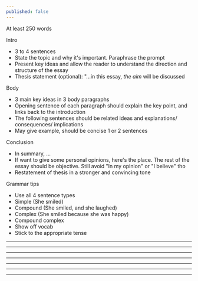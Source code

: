 ```yaml
---
published: false
---
```

At least 250 words

Intro
- 3 to 4 sentences
 - State the topic and why it's important. Paraphrase the prompt
 - Present key ideas and allow the reader to understand the direction and structure of the essay
 - Thesis statement (optional): "...in this essay, *the aim* will be discussed
    
Body
- 3 main key ideas in 3 body paragraphs
 - Opening sentence of each paragraph should explain the key point, and links back to the introduction
 - The following sentences should be related ideas and explanations/ consequences/ implications
 - May give example, should be concise 1 or 2 sentences
 
Conclusion
- In summary, ...
- If want to give some personal opinions, here's the place. The rest of the essay should be objective. Still avoid "In my opinion" or "I believe" tho
- Restatement of thesis in a stronger and convincing tone

Grammar tips
- Use all 4 sentence types
 - Simple (She smiled)
 - Compound (She smiled, and she laughed)
 - Complex (She smiled because she was happy)
 - Compound complex
- Show off vocab
- Stick to the appropriate tense

---
<!-- Many people are working at home rather than in the workplace. Some people believe this will bring benefits to the workers and their families, but others suggest it will cause stress in the home. Discuss both sides and give your opinion

In the recent years, during and after the global pandemic, there has been a growing demand from paid workers to do their job remotely. For them, this is a necessary development to assure their work-life balance. Nevertheless, other people are raising their concern about remote work's effects on mental health. In this essay, the pros and cons of these approaches will be discussed.

First of all, working from home saves people their precious time. For many, this could mean a 2-hour round trip on the daily. Instead of spending this time on the road, they could improve their life by getting a little more sleep, or spending a little more time with their friends and family.

Furthermore, contrary to popular belief, working remotely may give a significant boost in productivity. It has been proven that it is easier to get into a state of deep focus without too many people around, which is unfortunately impossible to avoid in the office. This is especially true at modern workplaces, where the open office model is getting more and more common.

Despite all of its advantages, this style of working does have one major drawback: the lack of interaction with coworkers. While this kind of interaction may not be good when we want to concentrate, it is nonetheless essential for all human beings. Critics of teleworking often point out that people who work from home can become stressed out or depressed more easily since they do not have face-to-face communication with their peers.

In summary, while remote work certainly saves employees time and boost their productivity, it may cause harm to their mental health. One possiple solution to this might be the hybrid working model where we work some days in the office, and soem days at home. This may combine the best of both worlds and improve both our professional and personal life. !-->

---
<!-- There are many extinct animals’ species in the world. Some people think we should protect animals from dying out, while others believe we should spend more time on problems of human beings. Discuss both sides and give your opinion.

With numerous wild species going extinct at historic rate, the question of whether we should spend more resources to save them, or still focus on our own species first has once again become a hotly debated topic. In this essay, the views of both sides will be discussed in more detail, and I will conclude with my personal opinion.

The first group of people argue that out of all important global issues, human well-being should still be prioritized. This school of thought is not hard to understand, as every specie must think of their own survival first before others. This is probably more relatable now that ever, during times of recession where housing prices keep rising while GDPs are dropping around the world. At the end of the day, it is difficult to tell people who cannot afford to put food on the table to go out there and save the pandas.

On the other hand, animal activists hold the belief that animals should be treated equal as humans, and therefore, their problems should be considered as equally if not more important than those of our own. They argue that our obsession with conquering nature and improving the economy is the very reason many wild species are now endangered or worse, already extinct.

While I understand the sentiment of the first group, I stand with the latter. As can be seen in many man-made problems such as deforestation and poaching, it seems clear that humans have continually trampled on wild animals' rights and failed to respect their territories. With that being said, I also hope for a future of more sustainable development, where humans no longer destroys the wilderness while still improving their quality of life.

In summary, while humans no doubt have their own problems that should rightly be focused on, animal lives have been directly worsened because of us. Because of this, I hold the view that we should make a greater effort to protect wildlife, especially endangered species. !-->

---
<!-- Some people think art such as sculpture and music cannot improve the quality of people’s lives so the government should not spend money on them but on health and defence. What is your opinion?

Throughout human history, the arts have always played an important role and they still do nowadays. Unfortunately, their importance is not always well understood, which leads to some people believing that they do not have any concrete benefits. In this essay, the positive effects of the arts on a personal level, as well as on a national level will be discussed.

First of all, the belief that the arts do not have any direct utility in our everyday life is not necessarily true. While for most people, playing music or painting does not earn them money, it greatly enriches their quality of life. Indeed, many studies have shown that participating in, or simply enjoying arts and music can improve our mental health and holistic well being. These activities can also serve as an excellent medium of connecting people whether in schools, at the workplace or anywhere else in a society.

Furthermore, the artistic richness of a country is often directly linked with their success in the tourism industry. This can be easily seen in touristic hot spots such as Rome, Kyoto, Athens. It is in fact the architecture, the paintings, the unique culture of these places that draw people around the world.  Of course, this contradicts the viewpoint that the arts are merely superficial and do not have any economic benefits; in contrast, they significantly strengthen a country's economy and thus deserve more funding than many believe.

In summary, artistic endeavors not only improve our personal pursuit of happiness, but also have the potential of bringing in more business to any nation. Therefore, it is without a doubt a wise choice to allocate more national funding to these professions. !-->

---
<!-- 
Health is very important for everyone and healthcare should not be provided by private profit making companies. What is your opinion?

In order to ensure that healthcare is accessible to everyone, for-profit organisations are necessary in addition  to public medical services. Contrary to popular belief, private healthcare can help the general public by easing the pressure placed on the public healthcare system, as well as providing optional premium services to those who can afford it. In this essay, the benefits of private healthcare will be discussed.

First and foremost, there is a misconception that private healthcare only benefits the rich; in fact, it also helps those with lower income by indirectly reducing the number of patients in government-run facilities. In a world where these private companies did not exist, each hospital's waiting list would at least double or triple the size, making it much more difficult to rapidly seek the help you need. In reality, those who can pay for private healthcare will alleviate this burden on public services.

Furthermore, people who have the means to pay for premium services should be allowed to do so in a legitimate way. In fact, this is not so much a choice to make as it is an inevitable phenomenon. In a country that does not support private healthcare companies, these people will undoubtedly seek the services they want in a foreign country that does offer them. Therefore, it would be wiser for a government to support this type of business so that the money does not flow out to other countries, but instead come back in the end in the form of taxes.

In summary, while the concern that private health companies are not essential to the public is understandable, it is not necessarily well-founded. This type of business may help public health departments by redirecting the influx of patients, while legally providing better services to a certain demographic. 
!-->

---
<!--
There are many problems caused by mobile phones. What are the advantages of mobile phones? What are the disadvantages?

It has almost become a tradition for modern high-tech devices to cause a lot of controversies around their pros and cons; the mobile phone has certainly lived up to this tradition left by its predecessors. While some are convinced that this invention has made both our professional and personal lives significantly easier, others argue that it has only impaired human attention span and degrade our social lives. In this essay, both sides of this argument will be discussed.

You certainly do not have to be a strong believer in cell phones to recognize their utility in the daily life. Whether you want to contact someone on the other side of the world, or to look up the most authentic Sicilian cannoli recipe, you can do it in five seconds thanks to the little device that fits in your pocket. Modern smartphones have proven to be especially useful during the unprecedented COVID-19 pandemic. Despite the social distancing policies during this time, we could still keep in touch with colleagues and loved ones somewhat normally, which would have been totally impossible without smartphones.

However, the number of people who are wary of, or outright against these little devices is growing rapidly. They point out that the instant gratification provided by mobile applications are drastically reducing people's attention span. This is particularly true in young children who grow up with them since day one. Furthermore, this vapid happiness may also cause a type of virtual addiction that brings down our interests in interacting with people in the real world. Indeed, this can be easily observed in almost any restaurant nowadays, where the people would stare at their phone while waiting for their food instead of talking to their companions.

In summary, although it is difficult to argue against the usefulness of mobile phones, it is also necessary to recognize their drawbacks. A moderate use of these devices is essential to ensure that our daily lives goes smoothly, while at the same time not letting ourselves to be consumed by them.
!-->

---
<!--
Some people believe that there should be fixed punishments for each type of crime. Some people suggest that the circumstances of a crime, and the reasons for committing it should be taken into consideration when deciding on the punishment. Discuss both views and give your opinion.

Whether or not the circumstance around a crime determine the severity of the punishment has always been a controversial topic. While there are many supporters of mandatory sentencing, there are also numerous activists who urge for a more nuanced approach. In this essay, both points of view, as well as the reason I prefer the latter will be discussed.

On one hand, advocates of fixed penalties argue that this approach is conducive to a more simple, fairer legal system that is less likely to be corrupted. Indeed, in a world where this approach is the norm, there would be almost no need for lawyers, since every court case can be concluded with a simple lookup of the corresponding sentence. Furthermore, with less complexity and flexibility in judging a crime comes less bribery. From this point of view, it does seem like mandatory sentencing is a rather compelling method.

On the other hand, proponents of adjusting sentences on the basis of the circumstances believe that mandatory sentencing is badly flawed. To them, there is a clear moral difference between attacking someone out of pure aggression, versus for self-defense. While the person acting out of self-preservation should be left with little to no punishment, the one who harasses others is in fact a criminal and should be punished as such. 

Personally, I share the view of a nuanced look on each and every crime committed. The world we live in is complex, and it is impossible to boil down each offense to a single sentence. Such a system would only lead to unfairness and ultimately, injustice.

In summary, while mandatory sentencing has its merits, it is an unrealistic approach that should not be implemented in the world we live in. The circumstance of each crime determines its nature and therefore should be taken into consideration in court.
!-->

---

